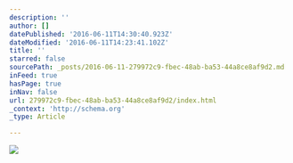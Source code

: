 ```yaml
---
description: ''
author: []
datePublished: '2016-06-11T14:30:40.923Z'
dateModified: '2016-06-11T14:23:41.102Z'
title: ''
starred: false
sourcePath: _posts/2016-06-11-279972c9-fbec-48ab-ba53-44a8ce8af9d2.md
inFeed: true
hasPage: true
inNav: false
url: 279972c9-fbec-48ab-ba53-44a8ce8af9d2/index.html
_context: 'http://schema.org'
_type: Article

---
```

![](https://the-grid-user-content.s3-us-west-2.amazonaws.com/147c5390-83cb-49fe-bcbd-9b3812f3f34c.jpg)